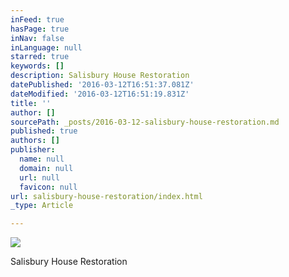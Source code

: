 ```yaml
---
inFeed: true
hasPage: true
inNav: false
inLanguage: null
starred: true
keywords: []
description: Salisbury House Restoration
datePublished: '2016-03-12T16:51:37.081Z'
dateModified: '2016-03-12T16:51:19.831Z'
title: ''
author: []
sourcePath: _posts/2016-03-12-salisbury-house-restoration.md
published: true
authors: []
publisher:
  name: null
  domain: null
  url: null
  favicon: null
url: salisbury-house-restoration/index.html
_type: Article

---
```

![](https://the-grid-user-content.s3-us-west-2.amazonaws.com/4679fab6-70b2-4f92-bd3e-427880bd0cb1.jpg)

Salisbury House Restoration